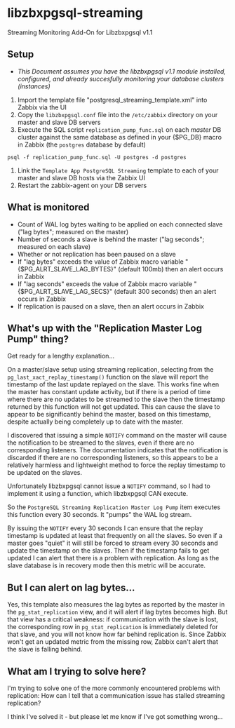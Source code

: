 # libzbxpgsql-streaming
Streaming Monitoring Add-On for Libzbxpgsql v1.1

## Setup
* *This Document assumes you have the libzbxpgsql v1.1 module installed, configured, and already succesfully monitoring your database clusters (instances)*

1. Import the template file "postgresql\_streaming\_template.xml" into Zabbix via the UI
1. Copy the `libzbxpgsql.conf` file into the `/etc/zabbix` directory on your master and slave DB servers
1. Execute the SQL script `replication_pump_func.sql` on each *master* DB cluster against the same database as defined in your {$PG\_DB} macro in Zabbix (the `postgres` database by default)

  ```
  psql -f replication_pump_func.sql -U postgres -d postgres
  ```

1. Link the `Template App PostgreSQL Streaming` template to each of your master and slave DB hosts via the Zabbix UI
1. Restart the zabbix-agent on your DB servers

## What is monitored
* Count of WAL log bytes waiting to be applied on each connected slave ("lag bytes"; measured on the master)
* Number of seconds a slave is behind the master ("lag seconds"; measured on each slave)
* Whether or not replication has been paused on a slave
* If "lag bytes" exceeds the value of Zabbix macro variable "{$PG\_ALRT\_SLAVE\_LAG\_BYTES}" (default 100mb) then an alert occurs in Zabbix
* If "lag seconds" exceeds the value of Zabbix macro variable "{$PG\_ALRT\_SLAVE\_LAG\_SECS}" (default 300 seconds) then an alert occurs in Zabbix
* If replication is paused on a slave, then an alert occurs in Zabbix

## What's up with the "Replication Master Log Pump" thing?
Get ready for a lengthy explanation...

On a master/slave setup using streaming replication, selecting from the `pg_last_xact_replay_timestamp()` function on the slave will report the timestamp of the last update replayed on the slave.  This works fine when the master has constant update activity, but if there is a period of time where there are no updates to be streamed to the slave then the timestamp returned by this function will not get updated. This can cause the slave to appear to be significantly behind the master, based on this timestamp, despite actually being completely up to date with the master.

I discovered that issuing a simple `NOTIFY` command on the master will cause the notification to be streamed to the slaves, even if there are no corresponding listeners. The documentation indicates that the notification is discarded if there are no corresponding listeners, so this appears to be a relatively harmless and lightweight method to force the replay timestamp to be updated on the slaves.

Unfortunately libzbxpgsql cannot issue a `NOTIFY` command, so I had to implement it using a function, which libzbxpgsql CAN execute.

So the `PostgreSQL Streaming Replication Master Log Pump` item executes this function every 30 seconds. It "pumps" the WAL log stream.

By issuing the `NOTIFY` every 30 seconds I can ensure that the replay timestamp is updated at least that frequently on all the slaves. So even if a master goes "quiet" it will still be forced to stream every 30 seconds and update the timestamp on the slaves. Then if the timestamp fails to get updated I can alert that there is a problem with replication. As long as the slave database is in recovery mode then this metric will be accurate.

## But I can alert on lag bytes...
Yes, this template also measures the lag bytes as reported by the master in the `pg_stat_replication` view, and it will alert if lag bytes becomes high. But that view has a critical weakness: if communication with the slave is lost, the corresponding row in `pg_stat_replication` is immediately deleted for that slave, and you will not know how far behind replication is. Since Zabbix won't get an updated metric from the missing row, Zabbix can't alert that the slave is falling behind.

## What am I trying to solve here?
I'm trying to solve one of the more commonly encountered problems with replication: How can I tell that a communication issue has stalled streaming replication?

I think I've solved it - but please let me know if I've got something wrong...

